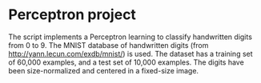 # Perceptron project

The script implements a Perceptron learning to classify handwritten digits from 0 to 9. The MNIST database of handwritten digits (from http://yann.lecun.com/exdb/mnist/) is used. The dataset has a training set of 60,000 examples, and a test set of 10,000 examples. The digits have been size-normalized and centered in a fixed-size image.

